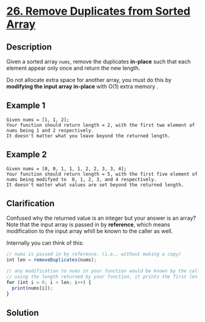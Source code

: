 # [26. Remove Duplicates from Sorted Array](https://leetcode.com/problems/remove-duplicates-from-sorted-array/)

## Description

Given a sorted array `nums`, remove the duplicates **in-place** such that each element appear only once and return the new length.

Do not allocate extra space for another array, you must do this by **modifying the input array in-place** with O(1) extra memory
.

## Example 1

```example
Given nums = [1, 1, 2];
Your function should return length = 2, with the first two element of nums being 1 and 2 respectively.
It doesn't matter what you leave beyond the returned length.
```

## Example 2

```example
Given nums = [0, 0, 1, 1, 1, 2, 2, 3, 3, 4];
Your function should return length = 5, with the first five element of nums being modifyed to  0, 1, 2, 3, and 4 respectively.
It doesn't matter what values are set beyond the returned length.
```

## Clarification

Confused why the returned value is an integer but your answer is an array?
Note that the input array is passed in by **reference**, which means modification to the input array whill be known to the caller as well.

Internally you can think of this:

```javascript
// nums is passed in by reference. (i.e., without making a copy)
int len = removeDuplicates(nums);

// any modification to nums in your function would be known by the caller.
// using the length returned by your function, it prints the first len elements.
for (int i = 0; i < len; i++) {
  print(nums[i]);
}
```

## Solution

```javascript

```

